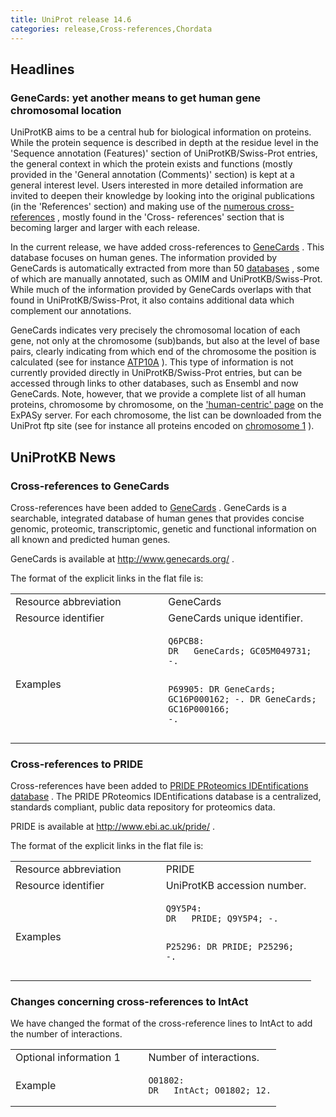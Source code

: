 ```yaml
---
title: UniProt release 14.6
categories: release,Cross-references,Chordata
---
```


## Headlines

### GeneCards: yet another means to get human gene chromosomal location

UniProtKB aims to be a central hub for biological information on proteins. While the protein sequence is described in depth at the residue level in the 'Sequence annotation (Features)' section of UniProtKB/Swiss-Prot entries, the general context in which the protein exists and functions (mostly provided in the 'General annotation (Comments)' section) is kept at a general interest level. Users interested in more detailed information are invited to deepen their knowledge by looking into the original publications (in the 'References' section) and making use of the [numerous cross-references](http://www.uniprot.org/docs/dbxref) , mostly found in the 'Cross- references' section that is becoming larger and larger with each release.

In the current release, we have added cross-references to [GeneCards](http://www.genecards.org/) . This database focuses on human genes. The information provided by GeneCards is automatically extracted from more than 50 [databases](http://www.genecards.org/sources.shtml) , some of which are manually annotated, such as OMIM and UniProtKB/Swiss-Prot. While much of the information provided by GeneCards overlaps with that found in UniProtKB/Swiss-Prot, it also contains additional data which complement our annotations.

GeneCards indicates very precisely the chromosomal location of each gene, not only at the chromosome (sub)bands, but also at the level of base pairs, clearly indicating from which end of the chromosome the position is calculated (see for instance [ATP10A](http://www.genecards.org/cgi-bin/carddisp.pl?gc_id=GC15M023473) ). This type of information is not currently provided directly in UniProtKB/Swiss-Prot entries, but can be accessed through links to other databases, such as Ensembl and now GeneCards. Note, however, that we provide a complete list of all human proteins, chromosome by chromosome, on the ['human-centric' page](http://www.expasy.org/sprot/hpi/) on the ExPASy server. For each chromosome, the list can be downloaded from the UniProt ftp site (see for instance all proteins encoded on [chromosome 1](ftp://ftp.uniprot.org/pub/databases/uniprot/current_release/knowledgebase/complete/docs/humchr01.txt) ).

## UniProtKB News

### Cross-references to GeneCards

Cross-references have been added to [GeneCards](http://www.genecards.org/) . GeneCards is a searchable, integrated database of human genes that provides concise genomic, proteomic, transcriptomic, genetic and functional information on all known and predicted human genes.

GeneCards is available at <http://www.genecards.org/> .

The format of the explicit links in the flat file is:

<table><colgroup><col style="width: 48%" /><col style="width: 51%" /></colgroup><tbody><tr class="odd"><td>Resource abbreviation</td><td>GeneCards</td></tr><tr class="even"><td>Resource identifier</td><td>GeneCards unique identifier.</td></tr><tr class="odd"><td>Examples</td><td><pre><code>Q6PCB8:
DR   GeneCards; GC05M049731; -.

P69905:
DR   GeneCards; GC16P000162; -.
DR   GeneCards; GC16P000166; -.</code></pre></td></tr></tbody></table>

### Cross-references to PRIDE

Cross-references have been added to [PRIDE PRoteomics IDEntifications database](http://www.ebi.ac.uk/pride//) . The PRIDE PRoteomics IDEntifications database is a centralized, standards compliant, public data repository for proteomics data.

PRIDE is available at <http://www.ebi.ac.uk/pride/> .

The format of the explicit links in the flat file is:

<table><colgroup><col style="width: 50%" /><col style="width: 50%" /></colgroup><tbody><tr class="odd"><td>Resource abbreviation</td><td>PRIDE</td></tr><tr class="even"><td>Resource identifier</td><td>UniProtKB accession number.</td></tr><tr class="odd"><td>Examples</td><td><pre><code>Q9Y5P4:
DR   PRIDE; Q9Y5P4; -.

P25296:
DR   PRIDE; P25296; -.</code></pre></td></tr></tbody></table>

### Changes concerning cross-references to IntAct

We have changed the format of the cross-reference lines to IntAct to add the number of interactions.

<table><colgroup><col style="width: 50%" /><col style="width: 50%" /></colgroup><tbody><tr class="odd"><td>Optional information 1</td><td>Number of interactions.</td></tr><tr class="even"><td>Example</td><td><pre><code>O01802:
DR   IntAct; O01802; 12.</code></pre></td></tr></tbody></table>
